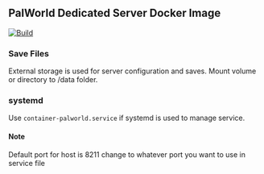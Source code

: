 ## PalWorld Dedicated Server Docker Image

[![Build](https://github.com/AdamYoung1234/palworld_docker/actions/workflows/publish.yaml/badge.svg)](https://github.com/AdamYoung1234/palworld_docker/actions/workflows/publish.yaml)

### Save Files

External storage is used for server configuration and saves. Mount volume or directory to /data folder.

### systemd

Use ```container-palworld.service``` if systemd is used to manage service.

#### Note

Default port for host is 8211 change to whatever port you want to use in service file
